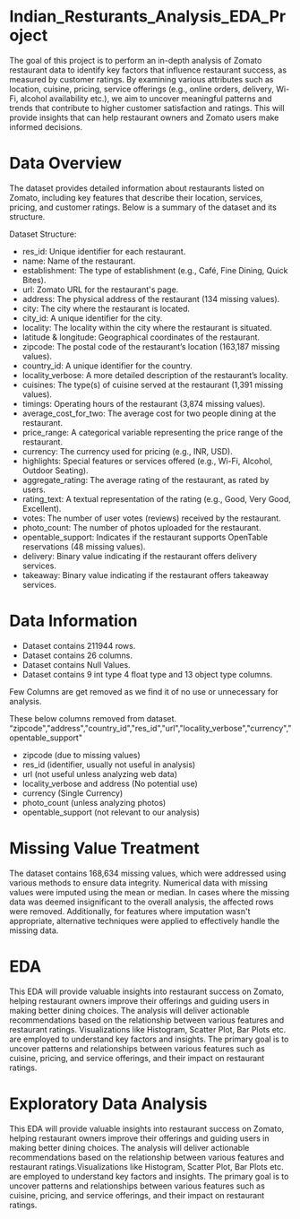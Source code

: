 # Indian_Resturants_Analysis_EDA_Project

The goal of this project is to perform an in-depth analysis of Zomato restaurant data to identify key factors that influence restaurant success, as measured by customer ratings. By examining various attributes such as location, cuisine, pricing, service offerings (e.g., online orders, delivery, Wi-Fi, alcohol availability etc.), we aim to uncover meaningful patterns and trends that contribute to higher customer satisfaction and ratings. This will provide insights that can help restaurant owners and Zomato users make informed decisions.

# Data Overview

The dataset provides detailed information about restaurants listed on Zomato, including key features that describe their location, services, pricing, and customer ratings. Below is a summary of the dataset and its structure.

Dataset Structure:

- res_id: Unique identifier for each restaurant.
- name: Name of the restaurant.
- establishment: The type of establishment (e.g., Café, Fine Dining, Quick Bites).
- url: Zomato URL for the restaurant's page.
- address: The physical address of the restaurant (134 missing values).
- city: The city where the restaurant is located.
- city_id: A unique identifier for the city.
- locality: The locality within the city where the restaurant is situated.
- latitude & longitude: Geographical coordinates of the restaurant.
- zipcode: The postal code of the restaurant’s location (163,187 missing values).
- country_id: A unique identifier for the country.
- locality_verbose: A more detailed description of the restaurant’s locality.
- cuisines: The type(s) of cuisine served at the restaurant (1,391 missing values).
- timings: Operating hours of the restaurant (3,874 missing values).
- average_cost_for_two: The average cost for two people dining at the restaurant.
- price_range: A categorical variable representing the price range of the restaurant.
- currency: The currency used for pricing (e.g., INR, USD).
- highlights: Special features or services offered (e.g., Wi-Fi, Alcohol, Outdoor Seating).
- aggregate_rating: The average rating of the restaurant, as rated by users.
- rating_text: A textual representation of the rating (e.g., Good, Very Good, Excellent).
- votes: The number of user votes (reviews) received by the restaurant.
- photo_count: The number of photos uploaded for the restaurant.
- opentable_support: Indicates if the restaurant supports OpenTable reservations (48 missing values).
- delivery: Binary value indicating if the restaurant offers delivery services.
- takeaway: Binary value indicating if the restaurant offers takeaway services.


# Data Information

- Dataset contains 211944 rows.
- Dataset contains 26 columns.
- Dataset contains Null Values.
- Dataset contains 9 int type 4 float type and 13 object type columns.

Few Columns are get removed as we find it of no use or unnecessary for analysis.

These below columns removed from dataset.
“zipcode","address","country_id","res_id","url","locality_verbose","currency","opentable_support"

-	zipcode (due to missing values)
-	res_id (identifier, usually not useful in analysis)
- url (not useful unless analyzing web data)
-	locality_verbose and address (No potential use)
- currency (Single Currency)
- photo_count (unless analyzing photos)
- opentable_support (not relevant to our analysis)

# Missing Value Treatment

The dataset contains 168,634 missing values, which were addressed using various methods to ensure data integrity. Numerical data with missing values were imputed using the mean or median. In cases where the missing data was deemed insignificant to the overall analysis, the affected rows were removed. 
Additionally, for features where imputation wasn't appropriate, alternative techniques were applied to effectively handle the missing data.

# EDA

This EDA will provide valuable insights into restaurant success on Zomato, helping restaurant owners improve their offerings and guiding users in making better dining choices. The analysis will deliver actionable recommendations based on the relationship between various features and restaurant ratings. Visualizations like Histogram, Scatter Plot, Bar Plots etc. are employed to understand key factors and insights. The primary goal is to uncover patterns and relationships between various features such as cuisine, pricing, and service offerings, and their impact on restaurant ratings.


# Exploratory Data Analysis

This EDA will provide valuable insights into restaurant success on Zomato, helping restaurant owners improve their offerings and guiding users in making better dining choices. The analysis will deliver actionable recommendations based on the relationship between various features and restaurant ratings.Visualizations like Histogram, Scatter Plot, Bar Plots etc. are employed to understand key factors and insights. The primary goal is to uncover patterns and relationships between various features such as cuisine, pricing, and service offerings, and their impact on restaurant ratings.
